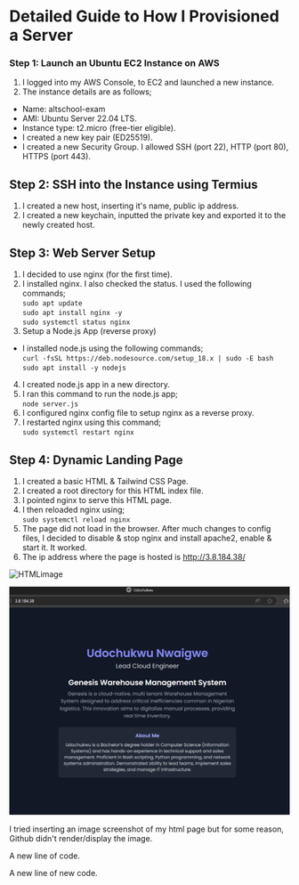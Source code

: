 # Detailed Guide to How I Provisioned a Server
### Step 1: Launch an Ubuntu EC2 Instance on AWS
1. I logged into my AWS Console, to EC2 and launched a new instance.
2. The instance details are as follows;     
 + Name: altschool-exam
 + AMI: Ubuntu Server 22.04 LTS.
 + Instance type: t2.micro (free-tier eligible).
 + I created a new key pair (ED25519).
 + I created a new Security Group. I allowed SSH (port 22), HTTP (port 80), HTTPS (port 443).

## Step 2: SSH into the Instance using Termius
1. I created a new host, inserting it's name, public ip address.     
3. I created a new keychain, inputted the private key and exported it to the newly created host.

## Step 3: Web Server Setup
1. I decided to use nginx (for the first time).
2. I installed nginx. I also checked the status. I used the following commands;      
`sudo apt update`   
`sudo apt install nginx -y`     
`sudo systemctl status nginx`
3. Setup a Node.js App (reverse proxy)
+ I installed node.js using the following commands;                
`curl -fsSL https://deb.nodesource.com/setup_18.x | sudo -E bash`       
`sudo apt install -y nodejs`
4. I created node.js app in a new directory.      
5. I ran this command to run the node.js app;       
`node server.js`      
6. I configured nginx config file to setup nginx as a reverse proxy.      
7. I restarted nginx using this command;       
  `sudo systemctl restart nginx`

## Step 4: Dynamic Landing Page
1. I created a basic HTML & Tailwind CSS Page.      
2. I created a root directory for this HTML index file.
3. I pointed nginx to serve this HTML page.
4. I then reloaded nginx using;          
  `sudo systemctl reload nginx`
5. The page did not load in the browser. After much changes to config files, I decided to disable & stop nginx and install apache2, enable & start it. It worked.
6. The ip address where the page is hosted is http://3.8.184.38/

![HTMLimage](https://github.com/UdoBenedict/udochukwu-tinyuka-exam/main/htmlimage-1.png)

<img src="htmlimage.png" alt="HTML Screenshot">

I tried inserting an image screenshot of my html page but for some reason, Github didn't render/display the image.

A new line of code.

A new line of new code.





